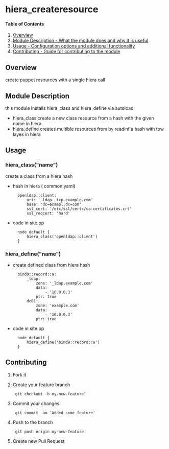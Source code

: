 # hiera_createresource

#### Table of Contents

1. [Overview](#overview)
2. [Module Description - What the module does and why it is useful](#module-description)
3. [Usage - Configuration options and additional functionality](#usage)
4. [Contributing - Guide for contributing to the module](#development)

## Overview

create puppet resources with a single hiera call

## Module Description

this module installs hiera_class and hiera_define via autoload
* hiera_class create a new class resource from a hash with the given name in hiera 
* hiera_define creates multible resources from by readinf a hash with tow layes in hiera

## Usage

### hiera_class("name")

create a class from a hiera hash

* hash in hiera ( common.yaml)
        
        openldap::client:
            uri: '_ldap._tcp.example.com'
            base: 'dc=exampl,dc=com'
            ssl_cert: '/etc/ssl/certs/ca-certificates.crt'
            ssl_reqcert: 'hard'
        
* code in site.pp
        
        node default {
            hiera_class('openldap::client')
        }
        

### hiera_define("name")

* create defined class from hiera hash
        
        bind9::record::a:
            _ldap:
                zone: '_ldap.example.com'
                data:
                    - '10.0.0.3'
                ptr: true
            dc01:
                zone: 'example.com'
                data:
                    - '10.0.0.3'
                ptr: true

* code in site.pp
        
        node default {
            hiera_define('bind9::record::a')
        }


## Contributing

1. Fork it
2. Create your feature branch 

        git checkout -b my-new-feature`

3. Commit your changes 

        git commit -am 'Added some feature'

4. Push to the branch 

        git push origin my-new-feature

5. Create new Pull Request